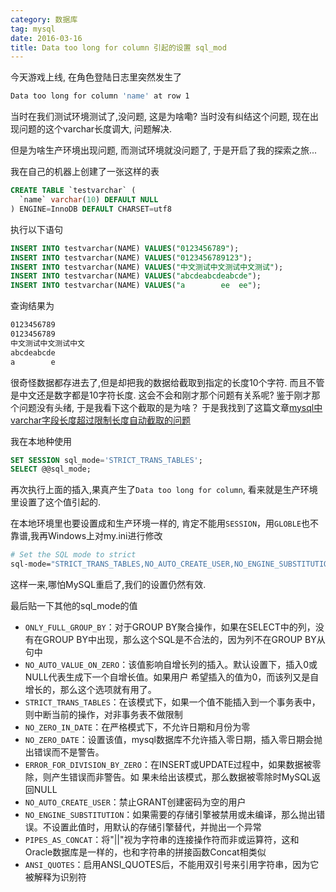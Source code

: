 ```yaml
---
category: 数据库
tag: mysql
date: 2016-03-16
title: Data too long for column 引起的设置 sql_mod
---
```

今天游戏上线, 在角色登陆日志里突然发生了
```bash
Data too long for column 'name' at row 1
```
当时在我们测试环境测试了,没问题, 这是为啥嘞? 当时没有纠结这个问题, 现在出现问题的这个varchar长度调大, 问题解决.

但是为啥生产环境出现问题, 而测试环境就没问题了, 于是开启了我的探索之旅...

我在自己的机器上创建了一张这样的表
```sql
CREATE TABLE `testvarchar` (
  `name` varchar(10) DEFAULT NULL
) ENGINE=InnoDB DEFAULT CHARSET=utf8
```
执行以下语句
```sql
INSERT INTO testvarchar(NAME) VALUES("0123456789");
INSERT INTO testvarchar(NAME) VALUES("0123456789123");
INSERT INTO testvarchar(NAME) VALUES("中文测试中文测试中文测试");
INSERT INTO testvarchar(NAME) VALUES("abcdeabcdeabcde");
INSERT INTO testvarchar(NAME) VALUES("a        ee  ee");
```
查询结果为
```bash
0123456789
0123456789
中文测试中文测试中文
abcdeabcde
a        e
```
很奇怪数据都存进去了,但是却把我的数据给截取到指定的长度10个字符. 而且不管是中文还是数字都是10字符长度. 这会不会和刚才那个问题有关系呢? 鉴于刚才那个问题没有头绪, 于是我看下这个截取的是为啥？
于是我找到了这篇文章[mysql中varchar字段长度超过限制长度自动截取的问题](http://www.th7.cn/db/mysql/201512/146503.shtml)

我在本地种使用
```sql
SET SESSION sql_mode='STRICT_TRANS_TABLES';
SELECT @@sql_mode;
```
再次执行上面的插入,果真产生了`Data too long for column`, 看来就是生产环境里设置了这个值引起的.

在本地环境里也要设置成和生产环境一样的, 肯定不能用`SESSION`，用`GLOBLE`也不靠谱,我再Windows上对my.ini进行修改
```bash
# Set the SQL mode to strict
sql-mode="STRICT_TRANS_TABLES,NO_AUTO_CREATE_USER,NO_ENGINE_SUBSTITUTION"
```
这样一来,哪怕MySQL重启了,我们的设置仍然有效.

最后贴一下其他的sql_mode的值
* `ONLY_FULL_GROUP_BY`：对于GROUP BY聚合操作，如果在SELECT中的列，没有在GROUP BY中出现，那么这个SQL是不合法的，因为列不在GROUP BY从句中
* `NO_AUTO_VALUE_ON_ZERO`：该值影响自增长列的插入。默认设置下，插入0或NULL代表生成下一个自增长值。如果用户 希望插入的值为0，而该列又是自增长的，那么这个选项就有用了。
* `STRICT_TRANS_TABLES`：在该模式下，如果一个值不能插入到一个事务表中，则中断当前的操作，对非事务表不做限制
* `NO_ZERO_IN_DATE`：在严格模式下，不允许日期和月份为零
* `NO_ZERO_DATE`：设置该值，mysql数据库不允许插入零日期，插入零日期会抛出错误而不是警告。
* `ERROR_FOR_DIVISION_BY_ZERO`：在INSERT或UPDATE过程中，如果数据被零除，则产生错误而非警告。如 果未给出该模式，那么数据被零除时MySQL返回NULL
* `NO_AUTO_CREATE_USER`：禁止GRANT创建密码为空的用户
* `NO_ENGINE_SUBSTITUTION`：如果需要的存储引擎被禁用或未编译，那么抛出错误。不设置此值时，用默认的存储引擎替代，并抛出一个异常
* `PIPES_AS_CONCAT`：将"||"视为字符串的连接操作符而非或运算符，这和Oracle数据库是一样的，也和字符串的拼接函数Concat相类似
* `ANSI_QUOTES`：启用ANSI_QUOTES后，不能用双引号来引用字符串，因为它被解释为识别符


